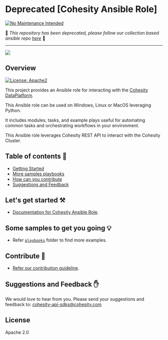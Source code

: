 <!--
  Title: Cohesity Ansible Role
  Description: This project provides a Ansible role for interacting with the Cohesity DataPlatform
  Author: Cohesity Inc
  -->
# Deprecated [Cohesity Ansible Role]
[![No Maintenance Intended](http://unmaintained.tech/badge.svg)](http://unmaintained.tech/)

:rotating_light:	*This repository has been deprecated, please follow our collection based ansible repo [here](https://github.com/cohesity/ansible-collection)* :rotating_light:

<hr/>

![](docs/assets/images/cohesity_ansible.png)

## Overview
[![License: Apache2](https://img.shields.io/hexpm/l/plug.svg?style=popout)](https://github.com/cohesity/cohesity-ansible-role/blob/master/LICENSE)

This project provides an Ansible role for interacting with the [Cohesity DataPlatform](https://www.cohesity.com/products/data-platform).

This Ansible role can be used on Windows, Linux or MacOS leveraging Python.

It includes modules, tasks, and example plays useful for automating common tasks and orchestrating workflows in your environment.

This Ansible role leverages Cohesity REST API to interact with the Cohesity Cluster.

## Table of contents :scroll:

 - [Getting Started](https://github.com/cohesity/cohesity-ansible-role/blob/master/README.md#get-started)
 - [More samples playbooks](https://github.com/cohesity/cohesity-ansible-role/blob/master/README.md#examples)
 - [How can you contribute](https://github.com/cohesity/cohesity-ansible-role/blob/master/README.md#contribute)
 - [Suggestions and Feedback](https://github.com/cohesity/cohesity-ansible-role/blob/master/README.md#suggest)


## <a name="get-started"></a> Let's get started :hammer_and_pick:

* [Documentation for Cohesity Ansible Role](https://github.com/cohesity/cohesity-ansible-role/tree/master/docs).

## <a name="examples"></a> Some samples to get you going :bulb:

* Refer [`playbooks`](https://github.com/cohesity/cohesity-ansible-role/tree/master/playbooks) folder to find more examples.

## <a name="contribute"></a> Contribute :handshake:

* [Refer our contribution guideline](https://github.com/cohesity/cohesity-ansible-role/tree/master/CONTRIBUTING.md).

## <a name="suggest"></a> Suggestions and Feedback :raised_hand:

We would love to hear from you. Please send your suggestions and feedback to: [cohesity-api-sdks@cohesity.com](mailto:cohesity-api-sdks@cohesity.com)

## License

Apache 2.0

